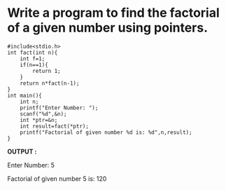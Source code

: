 #  Write a program to find the factorial of a given number using pointers.

```
#include<stdio.h>
int fact(int n){
    int f=1;
    if(n==1){
        return 1;
    }
    return n*fact(n-1);
}
int main(){
    int n;
    printf("Enter Number: ");
    scanf("%d",&n);
    int *ptr=&n;
    int result=fact(*ptr);
    printf("Factorial of given number %d is: %d",n,result);
}
```

__OUTPUT :__

Enter Number: 5

Factorial of given number 5 is: 120
